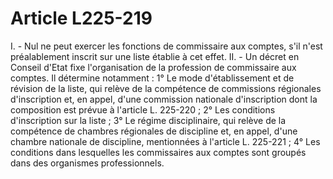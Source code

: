 # Article L225-219

I. - Nul ne peut exercer les fonctions de commissaire aux comptes, s'il n'est préalablement inscrit sur une liste établie à cet effet.   II. - Un décret en Conseil d'Etat fixe l'organisation de la profession de commissaire aux comptes. Il détermine notamment :   1° Le mode d'établissement et de révision de la liste, qui relève de la compétence de commissions régionales d'inscription et, en appel, d'une commission nationale d'inscription dont la composition est prévue à l'article L. 225-220 ;   2° Les conditions d'inscription sur la liste ;   3° Le régime disciplinaire, qui relève de la compétence de chambres régionales de discipline et, en appel, d'une chambre nationale de discipline, mentionnées à l'article L. 225-221 ;   4° Les conditions dans lesquelles les commissaires aux comptes sont groupés dans des organismes professionnels.